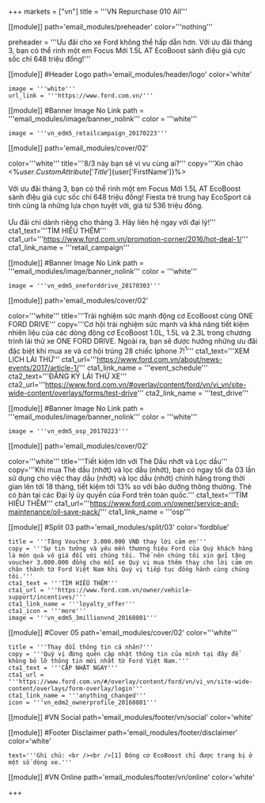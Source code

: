 +++
markets = ["vn"]
title = '''VN Repurchase 010 All'''

[[module]]
path='email_modules/preheader'
color='''nothing'''

preheader = '''Ưu đãi cho xe Ford không thể hấp dẫn hơn. Với ưu đãi tháng 3, bạn có thể rinh một em Focus Mới 1.5L AT EcoBoost sành điệu giá cực sốc chỉ 648 triệu đồng!'''

[[module]] #Header Logo
path='email_modules/header/logo'
color='white'

	image = '''white'''
	url_link = '''https://www.ford.com.vn/'''

 [[module]] #Banner Image No Link
path = '''email_modules/image/banner_nolink'''
color = '''white'''

	image = '''vn_edm5_retailcampaign_20170223''' 

[[module]]
path='email_modules/cover/02'

color='''white'''
title='''8/3 này bạn sẽ vi vu cùng ai?'''
copy='''Xin chào <%${user.CustomAttribute['Title']}%> <%${user['FirstName']}%><br /><br />Với ưu đãi tháng 3, bạn có thể rinh một em Focus Mới 1.5L AT EcoBoost sành điệu giá cực sốc chỉ 648 triệu đồng! Fiesta trẻ trung hay EcoSport cá tính cũng là những lựa chọn tuyệt vời, giá từ 536 triệu đồng.<br /><br />Ưu đãi chỉ dành riêng cho tháng 3. Hãy liên hệ ngay với đại lý!'''
cta1_text='''TÌM HIỂU THÊM'''
cta1_url='''https://www.ford.com.vn/promotion-corner/2016/hot-deal-1/'''
cta1_link_name = '''retail_campaign'''

[[module]] #Banner Image No Link
path = '''email_modules/image/banner_nolink'''
color = '''white'''

	image = '''vn_edm5_oneforddrive_20170303'''

[[module]]
path='email_modules/cover/02'

color='''white'''
title='''Trải nghiệm sức mạnh động cơ EcoBoost cùng ONE FORD DRIVE'''
copy='''Cơ hội trải nghiệm sức mạnh và khả năng tiết kiệm nhiên liệu của các dòng động cơ EcoBoost 1.0L, 1.5L và 2.3L trong chương trình lái thử xe ONE FORD DRIVE. Ngoài ra, bạn sẽ được hưởng những ưu đãi đặc biệt khi mua xe và cơ hội trúng 28 chiếc Iphone 7!<sup>1</sup>'''
cta1_text='''XEM LỊCH LÁI THỬ'''
cta1_url='''https://www.ford.com.vn/about/news-events/2017/article-1/'''
cta1_link_name = '''event_schedule'''
cta2_text='''ĐĂNG KÝ LÁI THỬ XE'''
cta2_url='''https://www.ford.com.vn/#overlay/content/ford/vn/vi_vn/site-wide-content/overlays/forms/test-drive'''
cta2_link_name = '''test_drive'''

 [[module]] #Banner Image No Link
path = '''email_modules/image/banner_nolink'''
color = '''white'''

	image = '''vn_edm5_osp_20170223'''

[[module]]
path='email_modules/cover/02'

color='''white'''
title='''Tiết kiệm lớn với Thẻ Dầu nhớt và Lọc dầu'''
copy='''Khi mua Thẻ dầu (nhớt) và lọc dầu (nhớt), bạn có ngay tối đa 03 lần sử dụng cho việc thay dầu (nhớt) và lọc dầu (nhớt) chính hãng trong thời gian lên tới 18 tháng, tiết kiệm tới 13% so với bảo dưỡng thông thường. Thẻ có bán tại các Đại lý ủy quyền của Ford trên toàn quốc.'''
cta1_text='''TÌM HIỂU THÊM'''
cta1_url='''https://www.ford.com.vn/owner/service-and-maintenance/oil-save-pack/'''
cta1_link_name = '''osp'''

[[module]] #Split 03
path='email_modules/split/03'
color='fordblue'

	title = '''Tặng Voucher 3.000.000 VNĐ thay lời cảm ơn'''
	copy = '''Sự tin tưởng và yêu mến thương hiệu Ford của Quý khách hàng là món quà vô giá đối với chúng tôi. Thế nên chúng tôi xin gửi tặng voucher 3.000.000 đồng cho mỗi xe Quý vị mua thêm thay cho lời cảm ơn chân thành từ Ford Việt Nam khi Quý vị tiếp tục đồng hành cùng chúng tôi.'''
	cta1_text = '''TÌM HIỂU THÊM'''
	cta1_url = '''https://www.ford.com.vn/owner/vehicle-support/incentives/'''
	cta1_link_name = '''loyalty_offer'''
	cta1_icon = '''more'''
	image = '''vn_edm5_3millionvnd_20160801'''

[[module]] #Cover 05
path='email_modules/cover/02'
color='''white'''

	title = '''Thay đổi thông tin cá nhân?'''
	copy = '''Quý vị đừng quên cập nhật thông tin của mình tại đây để không bỏ lỡ thông tin mới nhất từ Ford Việt Nam.'''
	cta1_text = '''CẬP NHẬT NGAY'''
	cta1_url = '''https://www.ford.com.vn/#/overlay/content/ford/vn/vi_vn/site-wide-content/overlays/form-overlay/login'''
	cta1_link_name = '''anything_changed'''
	icon = '''vn_edm2_ownerprofile_20160801'''

[[module]] #VN Social
path='email_modules/footer/vn/social'
color='white'

[[module]] #Footer Disclaimer
path='email_modules/footer/disclaimer'
color='white'

	text='''Ghi chú: <br /><br />[1] Động cơ EcoBoost chỉ được trang bị ở một số dòng xe.'''

[[module]] #VN Online
path='email_modules/footer/vn/online'
color='white'


+++